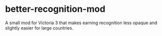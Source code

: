 # better-recognition-mod
A small mod for Victoria 3 that makes earning recognition less opaque and slightly easier for large countries.
